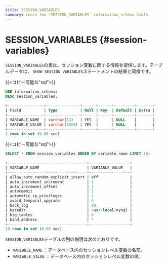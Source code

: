 ```yaml
---
title: SESSION_VARIABLES
summary: Learn the `SESSION_VARIABLES` information_schema table.
---
```


# SESSION_VARIABLES {#session-variables}

`SESSION_VARIABLES`の表は、セッション変数に関する情報を提供します。テーブルデータは、 `SHOW SESSION VARIABLES`ステートメントの結果と同様です。

{{&lt;コピー可能な&quot;sql&quot;&gt;}}

```sql
USE information_schema;
DESC session_variables;
```

```sql
+----------------+---------------+------+------+---------+-------+
| Field          | Type          | Null | Key  | Default | Extra |
+----------------+---------------+------+------+---------+-------+
| VARIABLE_NAME  | varchar(64)   | YES  |      | NULL    |       |
| VARIABLE_VALUE | varchar(1024) | YES  |      | NULL    |       |
+----------------+---------------+------+------+---------+-------+
2 rows in set (0.00 sec)
```

{{&lt;コピー可能な&quot;sql&quot;&gt;}}

```sql
SELECT * FROM session_variables ORDER BY variable_name LIMIT 10;
```

```sql
+-----------------------------------+------------------+
| VARIABLE_NAME                     | VARIABLE_VALUE   |
+-----------------------------------+------------------+
| allow_auto_random_explicit_insert | off              |
| auto_increment_increment          | 1                |
| auto_increment_offset             | 1                |
| autocommit                        | 1                |
| automatic_sp_privileges           | 1                |
| avoid_temporal_upgrade            | 0                |
| back_log                          | 80               |
| basedir                           | /usr/local/mysql |
| big_tables                        | 0                |
| bind_address                      | *                |
+-----------------------------------+------------------+
10 rows in set (0.00 sec)
```

`SESSION_VARIABLES`テーブルの列の説明は次のとおりです。

-   `VARIABLE_NAME` ：データベース内のセッションレベル変数の名前。
-   `VARIABLE_VALUE` ：データベース内のセッションレベル変数の値。
